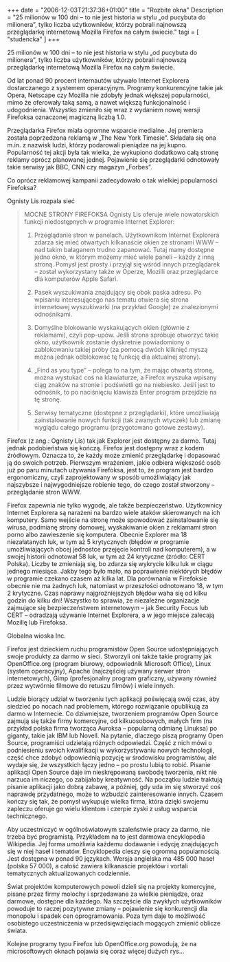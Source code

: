 +++
date = "2006-12-03T21:37:36+01:00"
title = "Rozbite okna"
Description = "25 milionów w 100 dni – to nie jest historia w stylu „od pucybuta do milionera”, tylko liczba użytkowników, którzy pobrali najnowszą przeglądarkę internetową Mozilla Firefox na całym świecie."
tagi = [ "studencka" ]
+++

25 milionów w 100 dni – to nie jest historia w stylu „od pucybuta do milionera”, tylko liczba użytkowników, którzy pobrali najnowszą przeglądarkę internetową Mozilla Firefox na całym świecie.

Od lat ponad 90 procent internautów używało Internet Explorera dostarczanego z systemem operacyjnym. Programy konkurencyjne takie jak Opera, Netscape czy Mozilla nie zdobyły jednak większej popularności, mimo że oferowały taką samą, a nawet większą funkcjonalność i udogodnienia. Wszystko zmieniło się wraz z wydaniem nowej wersji Firefoksa oznaczonej magiczną liczbą 1.0.

Przeglądarka Firefox miała ogromne wsparcie medialne. Jej premiera została poprzedzona reklamą w „The New York Timesie”. Składała się ona m.in. z nazwisk ludzi, którzy podarowali pieniądze na jej kupno. Popularność tej akcji była tak wielka, że wykupiono dodatkowo całą stronę reklamy oprócz planowanej jednej. Pojawienie się przeglądarki odnotowały takie serwisy jak BBC, CNN czy magazyn „Forbes”.

Co oprócz reklamowej kampanii zadecydowało o tak wielkiej popularności Firefoksa?

Ognisty Lis rozpala sieć

> MOCNE STRONY FIREFOKSA
> Ognisty Lis oferuje wiele nowatorskich funkcji niedostępnych w programie Internet Explorer:
> 
> 1. Przeglądanie stron w panelach. Użytkownikom Internet Explorera zdarza się mieć otwartych kilkanaście okien ze stronami WWW – nad takim bałaganem trudno zapanować. Tutaj mamy dostępne jedno okno, w którym możemy mieć wiele paneli – każdy z inną stroną. Pomysł jest prosty i przyjął się wśród innych przeglądarek – został wykorzystany także w Operze, Mozilli oraz przeglądarce dla komputerów Apple Safari.
> 
> 2. Pasek wyszukiwania znajdujący się obok paska adresu. Po wpisaniu interesującego nas tematu otwiera się strona internetowej wyszukiwarki (na przykład Goog­le) ze znalezionymi odnośnikami.
> 
> 3. Domyślne blokowanie wyskakujących okien (głównie z reklamami), czyli pop-upów. Jeśli strona spróbuje otworzyć takie okno, użytkownik zostanie dyskretnie powiadomiony o zablokowaniu takiej próby (za pomocą dwóch kliknięć myszą można jednak odblokować tę funkcję dla aktualnej strony).
> 
> 4. „Find as you type” – polega to na tym, że mając otwartą stronę, można wystukać coś na klawiaturze, a Firefox wyszuka wpisany ciąg znaków na stronie i podświetli go na niebiesko. Jeśli jest to odnośnik, to po naciśnięciu klawisza Enter program przejdzie na tę stronę.
> 
> 5. Serwisy tematyczne (dostępne z przeglądarki), które umożliwiają zainstalowanie nowych funkcji (tak zwanych wtyczek) lub zmianę wyglądu całego programu (przygotowano gotowe zestawy).

Firefox (z ang.: Ognisty Lis) tak jak Explorer jest dostępny za darmo. Tutaj jednak podobieństwa się kończą. Firefox jest dostępny wraz z kodem źródłowym. Oznacza to, że każdy może zmienić przeglądarkę i dopasować ją do swoich potrzeb. Pierwszym wrażeniem, jakie odbiera większość osób już po paru minutach używania Firefoksa, jest to, że program jest bardzo ergonomiczny, czyli zaprojektowany w sposób umożliwiający jak najszybsze i najwygodniejsze robienie tego, do czego został stworzony – przeglądanie stron WWW.

Firefox zapewnia nie tylko wygodę, ale także bezpieczeństwo. Użytkownicy Internet Explorera są narażeni na bardzo wiele ataków skierowanych na ich komputery. Samo wejście na stronę może spowodować zainstalowanie się wirusa, podmianę strony domowej, wyskakiwanie okien z reklamami stron porno albo zawieszenie się komputera. Obecnie Explorer ma 18 niezałatanych luk, w tym aż 5 krytycznych (błędów w programie umożliwiających obcej jednostce przejęcie kontroli nad komputerem), a w swojej historii odnotował 58 luk, w tym aż 24 krytyczne (źródło: CERT Polska). Liczby te zmieniają się, bo zdarza się wykrycie kilku luk w ciągu jednego miesiąca. Jakby tego było mało, na poprawienie niektórych błędów w programie czekano czasem aż kilka lat. Dla porównania w Firefoksie obecnie nie ma żadnych luk, natomiast w przeszłości odnotowano 18, w tym 2 krytyczne. Czas naprawy najgroźniejszych błędów waha się od kilku godzin do kilku dni! Wszystko to sprawia, że niezależne organizacje zajmujące się bezpieczeństwem internetowym – jak Security Focus lub CERT – odradzają używanie Internet Explorera, a w jego miejsce zalecają Mozillę lub Firefoksa.

Globalna wioska Inc.

Firefox jest dzieckiem ruchu programistów Open Source udostępniających swoje produkty za darmo w sieci. Stworzyli oni także takie programy jak Open­Office.org (program biurowy, odpowiednik Microsoft Office), Linux (system operacyjny), Apache (najczęściej używany serwer stron internetowych), Gimp (profesjonalny program graficzny, używany również przez wytwórnie filmowe do retuszu filmów) i wiele innych.

Ludzie biorący udział w tworzeniu tych aplikacji poświęcają swój czas, aby siedzieć po nocach nad problemem, którego rozwiązanie opublikują za darmo w Internecie. Co dziwniejsze, tworzeniem programów Open Source zajmują się także firmy komercyjne, od kilkuosobowych, małych firm (na przykład polska firma tworząca Auroksa – popularną odmianę Linuksa) po giganty, takie jak IBM lub Novell. Na pytanie, dlaczego piszą programy Open Source, programiści udzielają różnych odpowiedzi. Część z nich mówi o podniesieniu swoich kwalifikacji w wykorzystywaniu nowych technologii, część chce zdobyć odpowiednią pozycję w środowisku programistów, ale wydaje się, że wszystkich łączy jedno – po prostu lubią to robić. Pisanie aplikacji Open S­ource daje im nieskrępowaną swobodę tworzenia, nikt nie narzuca im niczego, co zabijałoby kreatywność. Na początku ludzie traktują pisanie aplikacji jako dobrą zabawę, a później, gdy uda im się stworzyć coś naprawdę przydatnego, może to wzbudzić zainteresowanie innych. Czasem kończy się tak, że pomysł wykupuje wielka firma, która dzięki swojemu zapleczu oferuje go wielu klientom i czerpie zyski z usług wsparcia technicznego.

Aby uczestniczyć w ogólnoświatowym szaleństwie pracy za darmo, nie trzeba być programistą. Przykładem na to jest darmowa encyklopedia Wikipedia. Jej forma umożliwia każdemu dodawanie i edycję znajdujących się w niej haseł i tematów. Encyklopedia cieszy się ogromną popularnością. Jest dostępna w ponad 90 językach. Wersja angielska ma 485 000 haseł (polska 57 000), a całość zawiera kilkanaście projektów i vortali tematycznych aktualizowanych codziennie.

Świat projektów komputerowych powoli dzieli się na projekty komercyjne, pisane przez firmy molochy i sprzedawane za wielkie pieniądze, oraz darmowe, dostępne dla każdego. Na szczęście dla zwykłych użytkowników powoduje to raczej pozytywne zmiany – pojawienie się konkurencji dla monopolu i spadek cen oprogramowania. Poza tym daje to możliwość osobistego uczestniczenia w przedsięwzięciach mogących zmienić oblicze świata.

Kolejne programy typu Firefox lub Open­Office.org powodują, że na microsoftowych oknach pojawia się coraz więcej dużych rys...
